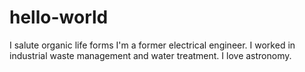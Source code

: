 # hello-world
I salute organic life forms
I'm a former electrical engineer.
I worked in industrial waste management and water treatment.
I love astronomy.
